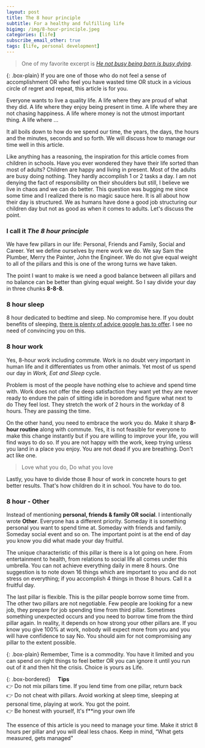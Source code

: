 ```yaml
---
layout: post
title: The 8 hour principle
subtitle: For a healthy and fulfilling life
bigimg: /img/8-hour-principle.jpeg
categories: [life]
subscribe_email_other: true
tags: [life, personal development]
---
```


>One of my favorite excerpt is [*He not busy being born is busy dying*](https://en.wikipedia.org/wiki/It%27s_Alright,_Ma_(I%27m_Only_Bleeding)).

{: .box-plain}
If you are one of those who do not feel a sense of accomplishment OR who feel	 you have wasted time OR stuck in a vicious circle of regret and repeat, this article is for you.

Everyone wants to live a quality life. A life where they are proud of what they did. A life where they enjoy being present in time. A life where they are not chasing happiness. A life where money is not the utmost important thing. A life where ...

It all boils down to how do we spend our time, the years, the days, the hours and the minutes, seconds and so forth. We will discuss how to manage our time well in this article.

Like anything has a reasoning, the inspiration for this article comes from children in schools. Have you ever wondered they have their life sorted than most of adults? Children are happy and living in present. Most of the adults are busy doing nothing. They hardly accomplish 1 or 2 tasks a day. I am not denying the fact of responsibility on their shoulders but still, I believe we live in chaos and we can do better. This question was bugging me since some time and I realized there is no magic sauce here. It is all about how their day is structured. We as humans have done a good job structuring our children day but not as good as when it comes to adults. Let's discuss the point.


### I call it *The 8 hour principle*

We have few pillars in our life: Personal, Friends and Family, Social and Career. Yet we define ourselves by mere work we do. We say Sam the Plumber, Merry the Painter, John the Engineer. We do not give equal weight to all of the pillars and this is one of the wrong turns we have taken.

The point I want to make is we need a good balance between all pillars and no balance can be better than giving equal weight. So I say divide your day in three chunks **8-8-8**.

### 8 hour sleep
8 hour dedicated to bedtime and sleep. No compromise here. If you doubt benefits of sleeping, [there is plenty of advice google has to offer](https://www.google.com/search?q=benefits+of+sleeping). I see no need of convincing you on this.

### 8 hour work
Yes, 8-hour work including commute. Work is no doubt very important in human life and it differentiates us from other animals. Yet most of us spend our day in *Work, Eat and Sleep* cycle. 

Problem is most of the people have nothing else to achieve and spend time with. Work does not offer the deep satisfaction they want yet they are never ready to endure the pain of sitting idle in boredom and figure what next to do They feel lost. They stretch the work of 2 hours in the workday of 8 hours. They are passing the time.

On the other hand, you need to embrace the work you do. Make it sharp **8-hour routine** along with commute. Yes, it is not feasible for everyone to make this change instantly but if you are willing to improve your life, you will find ways to do so. If you are not happy with the work, keep trying unless you land in a place you enjoy. You are not dead if you are breathing. Don't act like one.

>Love what you do, Do what you love

Lastly, you have to divide those 8 hour of work in concrete hours to get better results. That's how children do it in school. You have to do too.

### 8 hour - Other
Instead of mentioning **personal, friends & family OR social**. I intentionally wrote **Other**. Everyone has a different priority. Someday it is something personal you want to spend time at. Someday with friends and family. Someday social event and so on. The important point is at the end of day you know you did what made your day fruitful.

The unique characteristic of this pillar is there is a lot going on here. From entertainment to health, from relations to social life all comes under this umbrella. You can not achieve everything daily in mere 8 hours. One suggestion is to note down 16 things which are important to you and do not stress on everything; if you accomplish 4 things in those 8 hours. Call it a fruitful day.

The last pillar is flexible. This is the pillar people borrow some time from. The other two pillars are not negotiable. Few people are looking for a new job, they prepare for job spending time from third pillar. Sometimes something unexpected occurs and you need to borrow time from the third pillar again. In reality, it depends on how strong your other pillars are. If you know you give 100% at work, nobody will expect more from you and you will have confidence to say No. You should aim for not compromising any pillar to the extent possible.

{: .box-plain}
Remember, Time is a commodity. You have it limited and you can spend on right things to feel better OR you can ignore it until you run out of it and then hit the crisis. Choice is yours as Life.

{: .box-bordered}
&nbsp;&nbsp;&nbsp;&nbsp;**Tips**
<br/>👉 Do not mix pillars time. If you lend time from one pillar, return back
<br/>👉 Do not cheat with pillars. Avoid working at sleep time, sleeping at personal time, playing at work. You got the point.
<br/>👉 Be honest with yourself, It's f**ing your own life

The essence of this article is you need to manage your time. Make it strict 8 hours per pillar and you will deal less chaos. Keep in mind, “What gets measured, gets managed"


